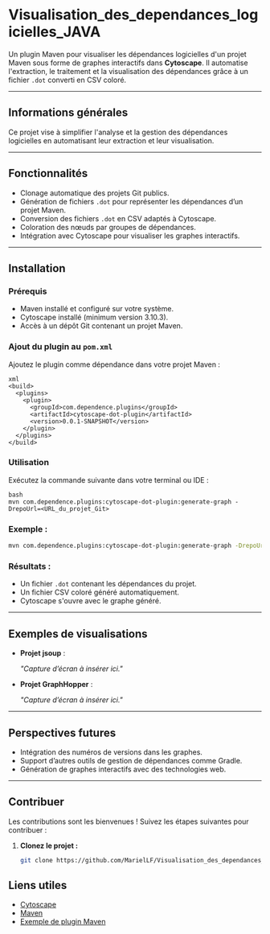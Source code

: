 # **Visualisation_des_dependances_logicielles_JAVA**

Un plugin Maven pour visualiser les dépendances logicielles d'un projet Maven sous forme de graphes interactifs dans **Cytoscape**. Il automatise l'extraction, le traitement et la visualisation des dépendances grâce à un fichier `.dot` converti en CSV coloré.

---

## **Informations générales**

Ce projet vise à simplifier l'analyse et la gestion des dépendances logicielles en automatisant leur extraction et leur visualisation.

---

## **Fonctionnalités**

- Clonage automatique des projets Git publics.
- Génération de fichiers `.dot` pour représenter les dépendances d’un projet Maven.
- Conversion des fichiers `.dot` en CSV adaptés à Cytoscape.
- Coloration des nœuds par groupes de dépendances.
- Intégration avec Cytoscape pour visualiser les graphes interactifs.

---

## **Installation**

### **Prérequis**

- Maven installé et configuré sur votre système.
- Cytoscape installé (minimum version 3.10.3).
- Accès à un dépôt Git contenant un projet Maven.

### **Ajout du plugin au `pom.xml`**

Ajoutez le plugin comme dépendance dans votre projet Maven :

```
xml
<build>
  <plugins>
    <plugin>
      <groupId>com.dependence.plugins</groupId>
      <artifactId>cytoscape-dot-plugin</artifactId>
      <version>0.0.1-SNAPSHOT</version>
    </plugin>
  </plugins>
</build>
```

### **Utilisation**

Exécutez la commande suivante dans votre terminal ou IDE :

```
bash
mvn com.dependence.plugins:cytoscape-dot-plugin:generate-graph -DrepoUrl=<URL_du_projet_Git>
```

### **Exemple :**

```bash
mvn com.dependence.plugins:cytoscape-dot-plugin:generate-graph -DrepoUrl=https://github.com/jhy/jsoup
```

### **Résultats :**

- Un fichier `.dot` contenant les dépendances du projet.
- Un fichier CSV coloré généré automatiquement.
- Cytoscape s'ouvre avec le graphe généré.

---

## **Exemples de visualisations**

- **Projet jsoup** :

  *"Capture d’écran à insérer ici."*

- **Projet GraphHopper** :

  *"Capture d’écran à insérer ici."*

---

## **Perspectives futures**

- Intégration des numéros de versions dans les graphes.
- Support d’autres outils de gestion de dépendances comme Gradle.
- Génération de graphes interactifs avec des technologies web.

---

## **Contribuer**

Les contributions sont les bienvenues ! Suivez les étapes suivantes pour contribuer :

1. **Clonez le projet :**

   ```bash
   git clone https://github.com/MarielLF/Visualisation_des_dependances_logicielles_JAVA.git
   ```
## **Liens utiles**

- [Cytoscape](https://cytoscape.org/)
- [Maven](https://maven.apache.org/)
- [Exemple de plugin Maven](https://www.baeldung.com/maven-plugin)

